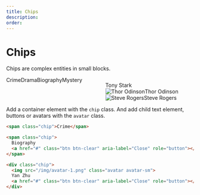 ```yaml
---
title: Chips
description: 
order: 
---
```


# Chips

Chips are complex entities in small blocks.

 
<div class="vp-raw docs-demo columns">
  <div class="column col-12"><span class="chip">Crime</span><span class="chip">Drama</span><span class="chip">Biography<a class="btn btn-clear" href="#" aria-label="Close" role="button"></a></span><span class="chip">Mystery<a class="btn btn-clear" href="#" aria-label="Close" role="button"></a></span></div>
  <div class="column col-12">
    <div class="chip">
      <figure class="avatar avatar-sm" data-initial="TS" style="background-color: #5755d9;"></figure>Tony Stark
    </div>
    <div class="chip"><img class="avatar avatar-sm" src="/img/avatar-1.png" alt="Thor Odinson">Thor Odinson</div>
    <div class="chip"><img class="avatar avatar-sm" src="/img/avatar-4.png" alt="Steve Rogers">Steve Rogers</div>
  </div>
</div>

Add a container element with the `chip` class. And add child text element, buttons or avatars with the `avatar` class.

```html
<span class="chip">Crime</span>

<span class="chip">
  Biography
  <a href="#" class="btn btn-clear" aria-label="Close" role="button"></a>
</span>

<div class="chip">
  <img src="/img/avatar-1.png" class="avatar avatar-sm">
  Yan Zhu
  <a href="#" class="btn btn-clear" aria-label="Close" role="button"></a>
</div>
```
